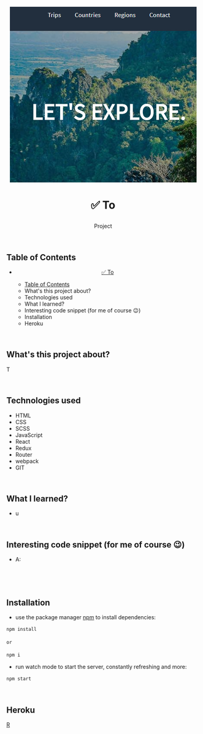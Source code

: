 <p align="center">
<a href="#"><img src="src/assets/logo.png" title="travel-app" alt="snippet of homepage"></a>
</p>



# <p align="center">✅ To</p>
<p align="center">Project</p>

</br>

## Table of Contents

- [<p align="center">✅ To</p>](#%e2%9c%85-to)
  - [Table of Contents](#table-of-contents)
  - [<a name="about"></a>What's this project about?](#whats-this-project-about)
  - [<a name="technologies"></a>Technologies used](#technologies-used)
  - [<a name="what"></a>What I learned?](#what-i-learned)
  - [<a name="interesting"></a>Interesting code snippet (for me of course 😉)](#interesting-code-snippet-for-me-of-course-%f0%9f%98%89)
  - [<a name="install"></a>Installation](#installation)
  - [<a name="heroku"></a>Heroku](#heroku)

</br>

## <a name="about"></a>What's this project about?

T


</br>

## <a name="technologies"></a>Technologies used
- HTML
- CSS
- SCSS
- JavaScript
- React
- Redux
- Router
- webpack
- GIT

</br>

## <a name="what"></a>What I learned?
- u




</br>

## <a name="interesting"></a>Interesting code snippet (for me of course 😉)
- A:

```js



```


</br>

## <a name="install"></a>Installation

- use the package manager [npm](https://www.npmjs.com/get-npm) to install dependencies:

```bash
npm install

or

npm i
```
- run watch mode to start the server, constantly refreshing and more:

```bash
npm start
```

<br/>


## <a name="heroku"></a>Heroku
[R](https://glacial-reef-67756.herokuapp.com/)


